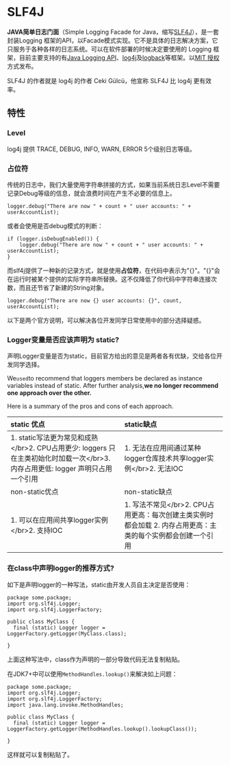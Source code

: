 # SLF4J

**JAVA简单日志门面**（Simple Logging Facade for Java，缩写[SLF4J](https://www.slf4j.org/index.html)），是一套封装Logging 框架的API，以Facade模式实现。它不是具体的日志解决方案，它只服务于各种各样的日志系统。可以在软件部署的时候决定要使用的 Logging 框架，目前主要支持的有[Java Logging API](https://zh.wikipedia.org/w/index.php?title=Java_Logging_API&action=edit&redlink=1)、[log4j](https://zh.wikipedia.org/wiki/Log4j)及[logback](https://zh.wikipedia.org/w/index.php?title=Logback&action=edit&redlink=1)等框架。以[MIT 授权](https://zh.wikipedia.org/w/index.php?title=MIT_授權&action=edit&redlink=1)方式发布。

SLF4J 的作者就是 log4j 的作者 Ceki Gülcü，他宣称 SLF4J 比 log4j 更有效率。

## 特性

### Level

log4j 提供 TRACE, DEBUG, INFO, WARN, ERROR 5个级别日志等级。

### 占位符

传统的日志中，我们大量使用字符串拼接的方式，如果当前系统日志Level不需要记录Debug等级的信息，就会浪费时间在产生不必要的信息上。

```
logger.debug("There are now " + count + " user accounts: " + userAccountList);
```

或者会使用是否debug模式的判断：

```
if (logger.isDebugEnabled()) {
    logger.debug("There are now " + count + " user accounts: " + userAccountList);
}
```

而slf4j提供了一种新的记录方式，就是使用**占位符**，在代码中表示为"{}"。"{}"会在运行时被某个提供的实际字符串所替换。这不仅降低了你代码中字符串连接次数，而且还节省了新建的String对象。

```
logger.debug("There are now {} user accounts: {}", count, userAccountList);
```

以下是两个官方说明，可以解决各位开发同学日常使用中的部分选择疑惑。

### Logger变量是否应该声明为 static?

声明Logger变量是否为static，目前官方给出的意见是两者各有优缺，交给各位开发同学选择。

We`used`to recommend that loggers members be declared as instance variables instead of static. After further analysis,**we no longer recommend one approach over the other.**

Here is a summary of the pros and cons of each approach.

| static 优点 | static缺点 |
| :--- | :--- |
| 1. static写法更为常见和成熟 &lt;/br&gt;2. CPU占用更少: loggers 只在主类初始化时加载一次&lt;/br&gt;3. 内存占用更低: logger 声明只占用一个引用 | 1. 无法在应用间通过某种logger仓库技术共享logger实例&lt;/br&gt;2. 无法IOC |
| non-static优点 | non-static缺点 |
| 1. 可以在应用间共享logger实例&lt;/br&gt;2. 支持IOC | 1. 写法不常见&lt;/br&gt;2. CPU占用更高：每次创建主类实例时都会加载 2. 内存占用更高：主类的每个实例都会创建一个引用 |

### 在class中声明logger的推荐方式?

如下是声明logger的一种写法，static由开发人员自主决定是否使用：

```
package some.package;
import org.slf4j.Logger;
import org.slf4j.LoggerFactory;

public class MyClass {
  final (static) Logger logger = LoggerFactory.getLogger(MyClass.class);

}
```

上面这种写法中，class作为声明的一部分导致代码无法复制粘贴。

在JDK7+中可以使用`MethodHandles.lookup()`来解决如上问题：

```
package some.package;
import org.slf4j.Logger;
import org.slf4j.LoggerFactory;
import java.lang.invoke.MethodHandles;

public class MyClass {
  final (static) Logger logger = LoggerFactory.getLogger(MethodHandles.lookup().lookupClass());

}
```

这样就可以复制粘贴了。

